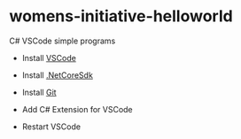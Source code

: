 # womens-initiative-helloworld
C# VSCode simple programs

* Install [VSCode][1]
* Install [.NetCoreSdk][2]
* Install [Git][3]

* Add C# Extension for VSCode

* Restart VSCode

[1]: https://code.visualstudio.com/
[2]: https://www.microsoft.com/net/download/windows
[3]: https://git-scm.com/downloads